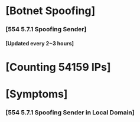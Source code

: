 # [Botnet Spoofing]
### [554 5.7.1 Spoofing Sender]
#### [Updated every 2~3 hours]

# [Counting 54159 IPs]

# [Symptoms] 
###   [554 5.7.1 Spoofing Sender in Local Domain]
